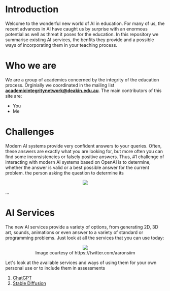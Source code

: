 # Introduction

Welcome to the wonderful new world of AI in education. For many of us, the recent advances in AI have caught us by surprise with an enormous potential as well as threat it poses for the education. In this repository we summarise existing AI services, the benfits they provide and a possible ways of incorporating them in your teaching process. 

# Who we are

We are a group of academics concerned by the integrity of the education process. Orginially we coordinated in the mailing list **academicintegritynetwork@deakin.edu.au**. The main contributors of this site are:

* You
* Me

# Challenges

Modern AI systems provide very confident answers to your queries. Often, these answers are exactly what you are looking for, but more often you can find some inconsistencies or falsely positive answers. Thus, #1 challenge of interacting with modern AI systems based on OpenAI is to determine, whether the answer is valid or a best possible answer for the current problem. the person asking the question to determine its 

<p align="center">
<img src="https://user-images.githubusercontent.com/2682705/211676615-2881fc2c-4358-4f33-aca8-17480d7a0834.png"><br />
</p>
...

# AI Services

The new AI services provide a variety of options, from generating 2D, 3D art, sounds, animations or even answer to a variety of standard or programming problems. Just look at all the services that you can use today:

<p align="center">
<img src="https://user-images.githubusercontent.com/2682705/211677872-df3a3b1a-4562-40d0-af59-f98414b33010.png"><br />
Image courtesy of https://twitter.com/aaronsiim
</p>

Let's look at the available services and ways of using them for your own personal use or to include them in assessments

1. [ChatGPT](ChatGTP.md)
2. [Stable Diffusion](StableDiffusion.md)
